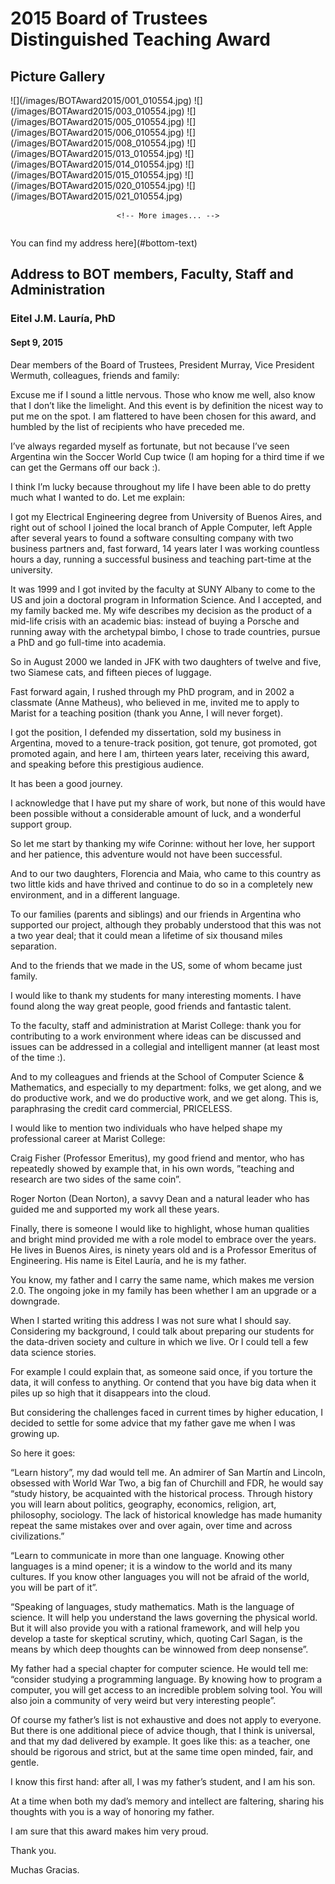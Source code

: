 # 2015 Board of Trustees Distinguished Teaching Award

## Picture Gallery

<style>
    .image-grid {
        display: flex;
        flex-wrap: wrap;
        justify-content: center;
    }
    .image-grid img {
        max-width: 200px;
        margin: 10px;
    }
</style>


<div class="image-grid">
    ![](/images/BOTAward2015/001_010554.jpg)
	![](/images/BOTAward2015/003_010554.jpg)
    ![](/images/BOTAward2015/005_010554.jpg)
	![](/images/BOTAward2015/006_010554.jpg)
	![](/images/BOTAward2015/008_010554.jpg)
    ![](/images/BOTAward2015/013_010554.jpg)
	![](/images/BOTAward2015/014_010554.jpg)
	![](/images/BOTAward2015/015_010554.jpg)
    ![](/images/BOTAward2015/020_010554.jpg)
	![](/images/BOTAward2015/021_010554.jpg)

    <!-- More images... -->
</div>

You can find my address here](#bottom-text)

<!-- Include more content here as needed -->

<a id="bottom-text"></a>
## Address to BOT members, Faculty, Staff and Administration
### Eitel J.M. Lauría, PhD
#### Sept 9, 2015

Dear members of the Board of Trustees, President Murray, Vice President Wermuth, colleagues, friends and family:

Excuse me if I sound a little nervous.  Those who know me well, also know that I don’t like the limelight.  And this event is by definition the nicest way to put me on the spot. I am flattered to have been chosen for this award, and humbled by the list of recipients who have preceded me.

I’ve always regarded myself as fortunate, but not because I’ve seen Argentina win the Soccer World Cup twice (I am hoping for a third time if we can get the Germans off our back  :).

I think I’m lucky because throughout my life I have been able to do pretty much what I wanted to do.  Let me explain:

I got my Electrical Engineering degree from University of Buenos Aires, and right out of school I joined the local branch of Apple Computer, left Apple after several years to found a software consulting company with two business partners and, fast forward, 14 years later I was working countless hours a day, running a successful business and teaching part-time at the university.

It was 1999 and I got invited by the faculty at SUNY Albany to come to the US and join a doctoral program in Information Science. And I accepted, and my family backed me. My wife describes my decision as the product of a mid-life crisis with an academic bias: instead of buying a Porsche and running away with the archetypal bimbo, I chose to trade countries, pursue a PhD and go full-time into academia.

So in August 2000 we landed in JFK with two daughters of twelve and five, two Siamese cats, and fifteen pieces of luggage.

Fast forward again, I rushed through my PhD program, and in 2002 a classmate (Anne Matheus), who believed in me, invited me to apply to Marist for a teaching position (thank you Anne, I will never forget).

I got the position, I defended my dissertation, sold my business in Argentina, moved to a tenure-track position, got  tenure, got promoted, got promoted again, and here I am, thirteen years later, receiving this award, and speaking before this prestigious audience.

It has been a good journey.

I acknowledge that I have put my share of work, but none of this would have been possible without a considerable amount of luck, and a wonderful support group.

So let me start by thanking my wife Corinne: without her love, her support and her patience, this adventure would not have been successful.

And to our two daughters, Florencia and Maia, who came to this country as two little kids and have thrived and continue to do so in a completely new environment, and in a different language.

To our families (parents and siblings) and our friends in Argentina who supported our project, although they probably understood that this was not a two year deal; that it could mean a lifetime of six thousand miles separation.

And to the friends that we made in the US, some of whom became just family.

I would like to thank my students for many interesting moments. I have found along the way great people, good friends and fantastic talent.

To the faculty, staff and administration at Marist College:  thank you for contributing to a work environment where ideas can be discussed and issues can be addressed in a collegial and intelligent manner (at least most of the time :).

And to my colleagues and friends at the School of Computer Science & Mathematics, and especially to my department: folks, we get along, and we do productive work, and we do productive work, and we get along. This is, paraphrasing the credit card commercial, PRICELESS.

I would like to mention two individuals who have helped shape my professional career at Marist College:

 

Craig Fisher (Professor Emeritus), my good friend and mentor, who has repeatedly showed by example that, in his own words, ”teaching and research are two sides of the same coin”.

 

Roger Norton (Dean Norton), a savvy Dean and a natural leader who has guided me and supported my work all these years.

 

Finally, there is someone I would like to highlight, whose human qualities and bright mind provided me with a role model to embrace over the years. He lives in Buenos Aires, is ninety years old and is a Professor Emeritus of Engineering. His name is Eitel Lauría, and he is my father.

You know, my father and I carry the same name, which makes me version 2.0. The ongoing joke in my family has been whether I am an upgrade or a downgrade.

When I started writing this address I was not sure what I should say. Considering my background, I could talk about preparing our students for the data-driven society and culture in which we live.  Or I could tell a few data science stories.

For example I could explain that, as someone said once, if you torture the data, it will confess to anything. Or contend that you have big data when it piles up so high that it disappears into the cloud.

But considering the challenges faced in current times by higher education, I decided to settle for some advice that my father gave me when I was growing up.

 

So here it goes:

“Learn history”, my dad would tell me. An admirer of San Martín and Lincoln, obsessed with World War Two, a big fan of Churchill and FDR, he would say “study history, be acquainted with the historical process. Through history you will learn about politics, geography, economics, religion, art, philosophy, sociology. The lack of historical knowledge has made humanity repeat the same mistakes over and over again, over time and across civilizations.”

“Learn to communicate in more than one language.  Knowing other languages is a mind opener; it is a window to the world and its many cultures. If you know other languages you will not be afraid of the world, you will be part of it”.

“Speaking of languages, study mathematics. Math is the language of science. It will help you understand the laws governing the physical world. But it will also provide you with a rational framework, and will help you develop a taste for skeptical scrutiny, which, quoting Carl Sagan, is the means by which deep thoughts can be winnowed from deep nonsense”.

My father had a special chapter for computer science. He would tell me: “consider studying a programming language. By knowing how to program a computer, you will get access to an incredible problem solving tool. You will also join a community of very weird but very interesting people”.

Of course my father’s list is not exhaustive and does not apply to everyone. But there is one additional piece of advice though, that I think is universal, and that my dad delivered by example. It goes like this: as a teacher, one should be rigorous and strict, but at the same time open minded, fair, and gentle.

I know this first hand: after all, I was my father’s student, and I am his son.

At a time when both my dad’s memory and intellect are faltering, sharing his thoughts with you is a way of honoring my father.

I am sure that this award makes him very proud.

Thank you.

Muchas Gracias.

 

 